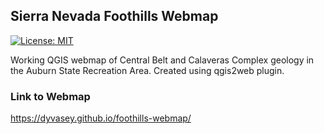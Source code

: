 ##  Sierra Nevada Foothills Webmap ##

[![License: MIT](https://img.shields.io/badge/License-MIT-yellow.svg)](https://opensource.org/licenses/MIT)

Working QGIS webmap of Central Belt and Calaveras Complex geology in the Auburn State Recreation Area. Created using qgis2web plugin.

### Link to Webmap ###

https://dyvasey.github.io/foothills-webmap/